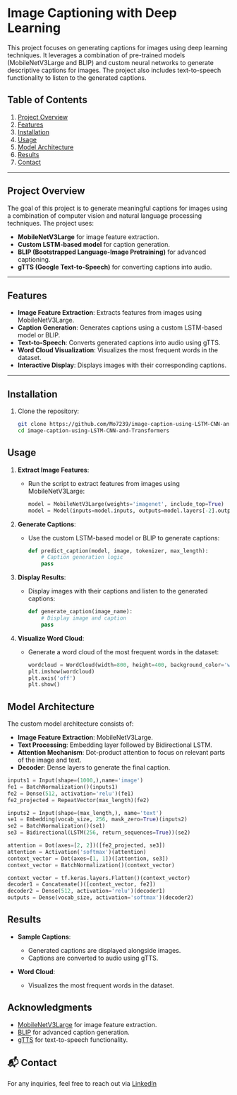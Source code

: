 # Image Captioning with Deep Learning

This project focuses on generating captions for images using deep learning techniques. It leverages a combination of pre-trained models (MobileNetV3Large and BLIP) and custom neural networks to generate descriptive captions for images. The project also includes text-to-speech functionality to listen to the generated captions.

## Table of Contents
1. [Project Overview](#project-overview)
2. [Features](#features)
3. [Installation](#installation)
4. [Usage](#usage)
5. [Model Architecture](#model-architecture)
6. [Results](#results)
7. [Contact](#contact)
---

## Project Overview

The goal of this project is to generate meaningful captions for images using a combination of computer vision and natural language processing techniques. The project uses:
- **MobileNetV3Large** for image feature extraction.
- **Custom LSTM-based model** for caption generation.
- **BLIP (Bootstrapped Language-Image Pretraining)** for advanced captioning.
- **gTTS (Google Text-to-Speech)** for converting captions into audio.

---

## Features

- **Image Feature Extraction**: Extracts features from images using MobileNetV3Large.
- **Caption Generation**: Generates captions using a custom LSTM-based model or BLIP.
- **Text-to-Speech**: Converts generated captions into audio using gTTS.
- **Word Cloud Visualization**: Visualizes the most frequent words in the dataset.
- **Interactive Display**: Displays images with their corresponding captions.

---

## Installation

1. Clone the repository:
   ```bash
   git clone https://github.com/Mo7239/image-caption-using-LSTM-CNN-and-Transformers.git
   cd image-caption-using-LSTM-CNN-and-Transformers

## Usage

1. **Extract Image Features**:
   - Run the script to extract features from images using MobileNetV3Large:
     ```python
     model = MobileNetV3Large(weights='imagenet', include_top=True)
     model = Model(inputs=model.inputs, outputs=model.layers[-2].output)
     ```

2. **Generate Captions**:
   - Use the custom LSTM-based model or BLIP to generate captions:
     ```python
     def predict_caption(model, image, tokenizer, max_length):
         # Caption generation logic
         pass
     ```

3. **Display Results**:
   - Display images with their captions and listen to the generated captions:
     ```python
     def generate_caption(image_name):
         # Display image and caption
         pass
     ```

4. **Visualize Word Cloud**:
   - Generate a word cloud of the most frequent words in the dataset:
     ```python
     wordcloud = WordCloud(width=800, height=400, background_color='white').generate(" ".join(filtered_words))
     plt.imshow(wordcloud)
     plt.axis('off')
     plt.show()
     ```

## Model Architecture

The custom model architecture consists of:
- **Image Feature Extraction**: MobileNetV3Large.
- **Text Processing**: Embedding layer followed by Bidirectional LSTM.
- **Attention Mechanism**: Dot-product attention to focus on relevant parts of the image and text.
- **Decoder**: Dense layers to generate the final caption.

```python
inputs1 = Input(shape=(1000,),name='image')  
fe1 = BatchNormalization()(inputs1)
fe2 = Dense(512, activation='relu')(fe1)
fe2_projected = RepeatVector(max_length)(fe2)

inputs2 = Input(shape=(max_length,), name='text')
se1 = Embedding(vocab_size, 256, mask_zero=True)(inputs2)
se2 = BatchNormalization()(se1)
se3 = Bidirectional(LSTM(256, return_sequences=True))(se2)

attention = Dot(axes=[2, 2])([fe2_projected, se3])
attention = Activation('softmax')(attention)
context_vector = Dot(axes=[1, 1])([attention, se3])
context_vector = BatchNormalization()(context_vector)

context_vector = tf.keras.layers.Flatten()(context_vector)
decoder1 = Concatenate()([context_vector, fe2])
decoder2 = Dense(512, activation='relu')(decoder1)
outputs = Dense(vocab_size, activation='softmax')(decoder2)
```   
## Results

- **Sample Captions**:
  - Generated captions are displayed alongside images.
  - Captions are converted to audio using gTTS.

- **Word Cloud**:
  - Visualizes the most frequent words in the dataset.

## Acknowledgments

- [MobileNetV3Large](https://arxiv.org/abs/1905.02244) for image feature extraction.
- [BLIP](https://arxiv.org/abs/2201.12086) for advanced caption generation.
- [gTTS](https://gtts.readthedocs.io/) for text-to-speech functionality.

## 📬 Contact  
For any inquiries, feel free to reach out via [LinkedIn](https://www.linkedin.com/in/mohamed-wasef-789743233/)
